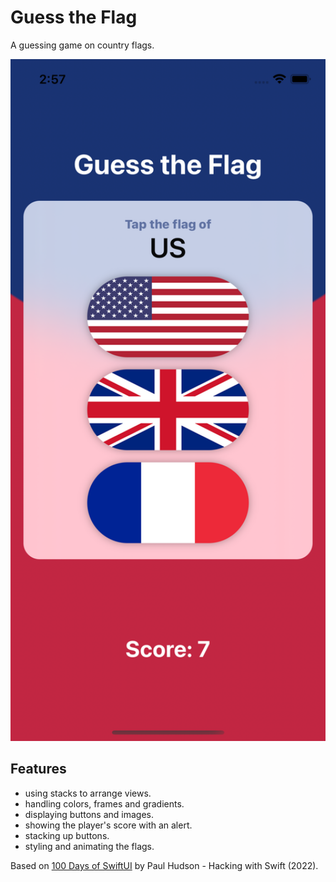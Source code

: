 # Guess the Flag

A guessing game on country flags.

<p align="center">
    <img src="screenshot.png" style="width:528px;max-width:100%;">
</p>

## Features

- using stacks to arrange views.
- handling colors, frames and gradients.
- displaying buttons and images.
- showing the player's score with an alert.
- stacking up buttons.
- styling and animating the flags.

Based on [100 Days of SwiftUI](https://www.hackingwithswift.com/100/swiftui) by Paul Hudson - Hacking with Swift (2022).
